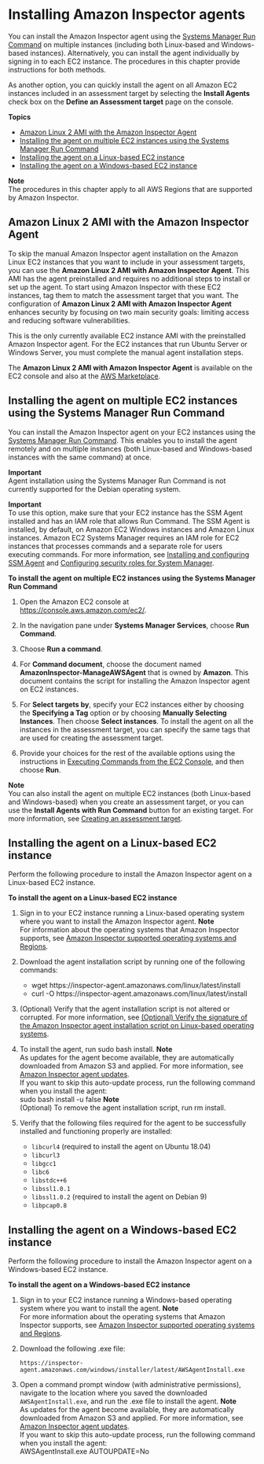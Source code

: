 # Installing Amazon Inspector agents<a name="inspector_installing-uninstalling-agents"></a>

You can install the Amazon Inspector agent using the [Systems Manager Run Command](http://docs.aws.amazon.com/systems-manager/latest/userguide/execute-remote-commands.html) on multiple instances \(including both Linux\-based and Windows\-based instances\)\. Alternatively, you can install the agent individually by signing in to each EC2 instance\. The procedures in this chapter provide instructions for both methods\.

As another option, you can quickly install the agent on all Amazon EC2 instances included in an assessment target by selecting the **Install Agents** check box on the **Define an Assessment target** page on the console\.

**Topics**
+ [Amazon Linux 2 AMI with the Amazon Inspector Agent](#ami-with-agent)
+ [Installing the agent on multiple EC2 instances using the Systems Manager Run Command](#install-run-command)
+ [Installing the agent on a Linux\-based EC2 instance](#install-linux)
+ [Installing the agent on a Windows\-based EC2 instance](#install-windows)

**Note**  
The procedures in this chapter apply to all AWS Regions that are supported by Amazon Inspector\.

## Amazon Linux 2 AMI with the Amazon Inspector Agent<a name="ami-with-agent"></a>

To skip the manual Amazon Inspector agent installation on the Amazon Linux EC2 instances that you want to include in your assessment targets, you can use the **Amazon Linux 2 AMI with Amazon Inspector Agent**\. This AMI has the agent preinstalled and requires no additional steps to install or set up the agent\. To start using Amazon Inspector with these EC2 instances, tag them to match the assessment target that you want\. The configuration of **Amazon Linux 2 AMI with Amazon Inspector Agent** enhances security by focusing on two main security goals: limiting access and reducing software vulnerabilities\. 

This is the only currently available EC2 instance AMI with the preinstalled Amazon Inspector agent\. For the EC2 instances that run Ubuntu Server or Windows Server, you must complete the manual agent installation steps\.

The **Amazon Linux 2 AMI with Amazon Inspector Agent** is available on the EC2 console and also at the [AWS Marketplace](https://aws.amazon.com/marketplace/pp/B07PWHGXQG)\.

## Installing the agent on multiple EC2 instances using the Systems Manager Run Command<a name="install-run-command"></a>

You can install the Amazon Inspector agent on your EC2 instances using the [Systems Manager Run Command](http://docs.aws.amazon.com/systems-manager/latest/userguide/execute-remote-commands.html)\. This enables you to install the agent remotely and on multiple instances \(both Linux\-based and Windows\-based instances with the same command\) at once\. 

**Important**  
Agent installation using the Systems Manager Run Command is not currently supported for the Debian operating system\.

**Important**  
To use this option, make sure that your EC2 instance has the SSM Agent installed and has an IAM role that allows Run Command\. The SSM Agent is installed, by default, on Amazon EC2 Windows instances and Amazon Linux instances\. Amazon EC2 Systems Manager requires an IAM role for EC2 instances that processes commands and a separate role for users executing commands\. For more information, see [Installing and configuring SSM Agent](http://docs.aws.amazon.com/systems-manager/latest/userguide/ssm-agent.html) and [Configuring security roles for System Manager](http://docs.aws.amazon.com/systems-manager/latest/userguide/systems-manager-access.html)\. 

**To install the agent on multiple EC2 instances using the Systems Manager Run Command**

1. Open the Amazon EC2 console at [https://console\.aws\.amazon\.com/ec2/](https://console.aws.amazon.com/ec2/)\. 

1. In the navigation pane under **Systems Manager Services**, choose **Run Command**\. 

1. Choose **Run a command**\.

1. For **Command document**, choose the document named **AmazonInspector\-ManageAWSAgent** that is owned by **Amazon**\. This document contains the script for installing the Amazon Inspector agent on EC2 instances\.

1. For **Select targets by**, specify your EC2 instances either by choosing the **Specifying a Tag** option or by choosing **Manually Selecting Instances**\. Then choose **Select instances**\. To install the agent on all the instances in the assessment target, you can specify the same tags that are used for creating the assessment target\. 

1. Provide your choices for the rest of the available options using the instructions in [Executing Commands from the EC2 Console](http://docs.aws.amazon.com/systems-manager/latest/userguide/rc-console.html), and then choose **Run**\.

**Note**  
You can also install the agent on multiple EC2 instances \(both Linux\-based and Windows\-based\) when you create an assessment target, or you can use the **Install Agents with Run Command** button for an existing target\. For more information, see [Creating an assessment target](inspector_applications.md#create_application_via_console)\. 

## Installing the agent on a Linux\-based EC2 instance<a name="install-linux"></a>

Perform the following procedure to install the Amazon Inspector agent on a Linux\-based EC2 instance\.

**To install the agent on a Linux\-based EC2 instance**

1. Sign in to your EC2 instance running a Linux\-based operating system where you want to install the Amazon Inspector agent\.
**Note**  
For information about the operating systems that Amazon Inspector supports, see [Amazon Inspector supported operating systems and Regions](inspector_supported_os_regions.md)\.

1. Download the agent installation script by running one of the following commands:
   + wget https://inspector\-agent\.amazonaws\.com/linux/latest/install
   + curl \-O https://inspector\-agent\.amazonaws\.com/linux/latest/install

1. \(Optional\) Verify that the agent installation script is not altered or corrupted\. For more information, see [\(Optional\) Verify the signature of the Amazon Inspector agent installation script on Linux\-based operating systems](inspector_verify-sig-agent-download-linux.md)\.

1. To install the agent, run sudo bash install\.
**Note**  
As updates for the agent become available, they are automatically downloaded from Amazon S3 and applied\. For more information, see [Amazon Inspector agent updates](inspector_agents.md#agent-updates)\.  
If you want to skip this auto\-update process, run the following command when you install the agent:  
sudo bash install \-u false
**Note**  
\(Optional\) To remove the agent installation script, run rm install\.

1. Verify that the following files required for the agent to be successfully installed and functioning properly are installed:
   + `libcurl4` \(required to install the agent on Ubuntu 18\.04\)
   + `libcurl3`
   + `libgcc1`
   + `libc6`
   + `libstdc++6`
   + `libssl1.0.1`
   + `libssl1.0.2` \(required to install the agent on Debian 9\)
   + `libpcap0.8`

## Installing the agent on a Windows\-based EC2 instance<a name="install-windows"></a>

Perform the following procedure to install the Amazon Inspector agent on a Windows\-based EC2 instance\.

**To install the agent on a Windows\-based EC2 instance**

1. Sign in to your EC2 instance running a Windows\-based operating system where you want to install the agent\.
**Note**  
For more information about the operating systems that Amazon Inspector supports, see [Amazon Inspector supported operating systems and Regions](inspector_supported_os_regions.md)\.

1. Download the following \.exe file: 

   `https://inspector-agent.amazonaws.com/windows/installer/latest/AWSAgentInstall.exe`

1. Open a command prompt window \(with administrative permissions\), navigate to the location where you saved the downloaded `AWSAgentInstall.exe`, and run the \.exe file to install the agent\.
**Note**  
As updates for the agent become available, they are automatically downloaded from Amazon S3 and applied\. For more information, see [Amazon Inspector agent updates](inspector_agents.md#agent-updates)\.  
If you want to skip this auto\-update process, run the following command when you install the agent:  
AWSAgentInstall\.exe AUTOUPDATE=No